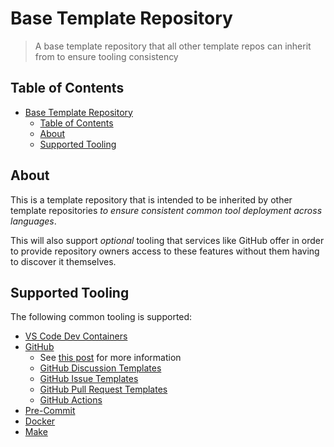 # Base Template Repository

> A base template repository that all other template repos can inherit from to ensure tooling consistency

## Table of Contents

- [Base Template Repository](#base-template-repository)
  - [Table of Contents](#table-of-contents)
  - [About](#about)
  - [Supported Tooling](#supported-tooling)

## About

This is a template repository that is intended to be inherited by other template repositories *to ensure consistent common tool deployment across languages*.

This will also support *optional* tooling that services like GitHub offer in order to provide repository owners access to these features without them having to discover it themselves.

## Supported Tooling

The following common tooling is supported:

- [VS Code Dev Containers](.devcontainer/devcontainer.json)
- [GitHub](.github/)
  - See [this post](https://docs.github.com/en/communities/setting-up-your-project-for-healthy-contributions/creating-a-default-community-health-file) for more information
  - [GitHub Discussion Templates](https://docs.github.com/en/discussions/managing-discussions-for-your-community/syntax-for-discussion-category-forms)
  - [GitHub Issue Templates](https://docs.github.com/en/communities/using-templates-to-encourage-useful-issues-and-pull-requests/configuring-issue-templates-for-your-repository)
  - [GitHub Pull Request Templates](https://docs.github.com/en/communities/using-templates-to-encourage-useful-issues-and-pull-requests/creating-a-pull-request-template-for-your-repository)
  - [GitHub Actions](https://docs.github.com/en/actions/writing-workflows)
- [Pre-Commit](.pre-commit-config.yaml)
- [Docker](Dockerfile)
- [Make](Makefile)
